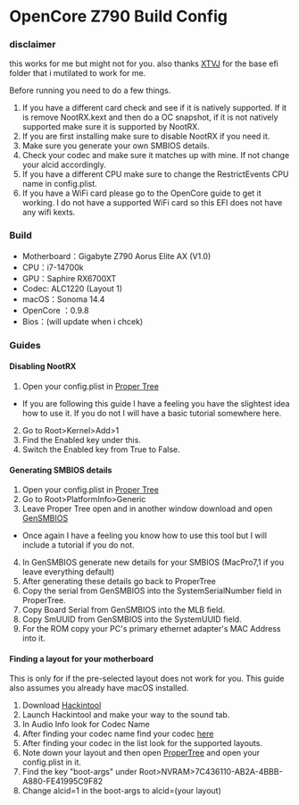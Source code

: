 # OpenCore Z790 Build Config

### disclaimer
this works for me but might not for you. also thanks [XTVJ](https://github.com/xtvj) for the base efi folder that i mutilated to work for me.

Before running you need to do a few things. 
1. If you have a different card check and see if it is natively supported. If it is remove NootRX.kext and then do a OC snapshot, if it is not natively supported make sure it is supported by NootRX. 
2. If you are first installing make sure to disable NootRX if you need it.
3. Make sure you generate your own SMBIOS details.
4. Check your codec and make sure it matches up with mine. If not change your alcid accordingly.
5. If you have a different CPU make sure to change the RestrictEvents CPU name in config.plist.
6. If you have a WiFi card please go to the OpenCore guide to get it working. I do not have a supported WiFi card so this EFI does not have any wifi kexts.

### Build

- Motherboard：Gigabyte Z790 Aorus Elite AX (V1.0)
- CPU：i7-14700k
- GPU：Saphire RX6700XT
- Codec: ALC1220 (Layout 1)
- macOS：Sonoma 14.4
- OpenCore ：0.9.8
- Bios：(will update when i chcek)

### Guides

#### Disabling NootRX

1. Open your config.plist in [Proper Tree](https://github.com/corpnewt/ProperTree)
  - If you are following this guide I have a feeling you have the slightest idea how to use it. If you do not I will have a basic tutorial somewhere here.
2. Go to Root>Kernel>Add>1
3. Find the Enabled key under this.
4. Switch the Enabled key from True to False.

#### Generating SMBIOS details

1. Open your config.plist in [Proper Tree](https://github.com/corpnewt/ProperTree)
2. Go to Root>PlatformInfo>Generic
3. Leave Proper Tree open and in another window download and open [GenSMBIOS](https://github.com/corpnewt/GenSMBIOS)
  - Once again I have a feeling you know how to use this tool but I will include a tutorial if you do not.
4. In GenSMBIOS generate new details for your SMBIOS (MacPro7,1 if you leave everything default)
5. After generating these details go back to ProperTree
6. Copy the serial from GenSMBIOS into the SystemSerialNumber field in ProperTree.
7. Copy Board Serial from GenSMBIOS into the MLB field.
7. Copy SmUUID from GenSMBIOS into the SystemUUID field.
8. For the ROM copy your PC's primary ethernet adapter's MAC Address into it.

#### Finding a layout for your motherboard

This is only for if the pre-selected layout does not work for you. This guide also assumes you already have macOS installed.

1. Download [Hackintool](https://github.com/benbaker76/Hackintool)
2. Launch Hackintool and make your way to the sound tab.
3. In Audio Info look for Codec Name
4. After finding your codec name find your codec [here](https://github.com/acidanthera/applealc/wiki/supported-codecs)
5. After finding your codec in the list look for the supported layouts.
6. Note down your layout and then open [ProperTree](https://github.com/corpnewt/ProperTree) and open your config.plist in it.
7. Find the key "boot-args" under Root>NVRAM>7C436110-AB2A-4BBB-A880-FE41995C9F82
8. Change alcid=1 in the boot-args to alcid=(your layout)
